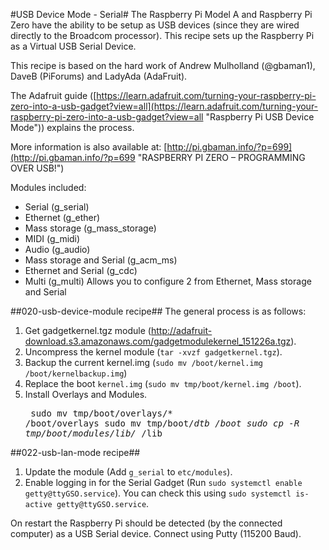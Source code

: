 #USB Device Mode - Serial#
The Raspberry Pi Model A and Raspberry Pi Zero have the ability to be setup as USB devices (since they are wired directly to the Broadcom processor).  This recipe sets up the Raspberry Pi as a Virtual USB Serial Device.

This recipe is based on the hard work of Andrew Mulholland (@gbaman1), DaveB (PiForums) and LadyAda (AdaFruit).

The Adafruit guide ([https://learn.adafruit.com/turning-your-raspberry-pi-zero-into-a-usb-gadget?view=all](https://learn.adafruit.com/turning-your-raspberry-pi-zero-into-a-usb-gadget?view=all "Raspberry Pi USB Device Mode")) explains the process.

More information is also available at:
[http://pi.gbaman.info/?p=699](http://pi.gbaman.info/?p=699 "RASPBERRY PI ZERO – PROGRAMMING OVER USB!")

Modules included:

- Serial (g_serial)
- Ethernet (g_ether)
- Mass storage (g_mass_storage)
- MIDI (g_midi)
- Audio (g_audio)
- Mass storage and Serial (g_acm_ms)
- Ethernet and Serial (g_cdc)
- Multi (g_multi) Allows you to configure 2 from Ethernet, Mass storage and Serial


##020-usb-device-module recipe##
The general process is as follows:

1. Get gadgetkernel.tgz module (http://adafruit-download.s3.amazonaws.com/gadgetmodulekernel_151226a.tgz).
2. Uncompress the kernel module (`tar -xvzf gadgetkernel.tgz`).
3. Backup the current kernel.img (`sudo mv /boot/kernel.img /boot/kernelbackup.img`)
4. Replace the boot `kernel.img` (`sudo mv tmp/boot/kernel.img /boot`).
5. Install Overlays and Modules.<pre>
sudo mv tmp/boot/overlays/* /boot/overlays
sudo mv tmp/boot/*dtb /boot
sudo cp -R tmp/boot/modules/lib/* /lib
</pre>

##022-usb-lan-mode recipe##
1. Update the module (Add `g_serial` to `etc/modules`).
2. Enable logging in for the Serial Gadget (Run `sudo systemctl enable getty@ttyGSO.service`).  You can check this using `sudo systemctl is-active getty@ttyGSO.service`.

On restart the Raspberry Pi should be detected (by the connected computer) as a USB Serial device.  Connect using Putty (115200 Baud).
